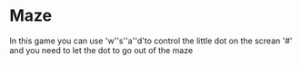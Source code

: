 # Maze
In this game you can use 'w''s''a''d'to control the little dot on the screan '#' and you need to let the dot to go out of the maze 
